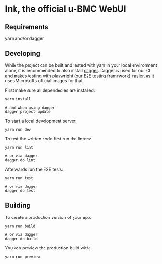 # Ink, the official u-BMC WebUI

## Requirements

yarn and/or dagger

## Developing

While the project can be built and tested with yarn in your local environment alone, it is recommended to also install [dagger](https://dagger.io/).
Dagger is used for our CI and makes testing with playwright (our E2E testing framework) easier, as it uses Microsofts official images for that.

First make sure all dependecies are installed:

```
yarn install

# and when using dagger
dagger project update
```

To start a local development server:

```
yarn run dev
```

To test the written code first run the linters:

```
yarn run lint

# or via dagger
dagger do lint
```

Afterwards run the E2E tests:

```
yarn run test

# or via dagger
dagger do test
```

## Building

To create a production version of your app:

```
yarn run build

# or via dagger
dagger do build
```

You can preview the production build with:

```
yarn run preview
```
